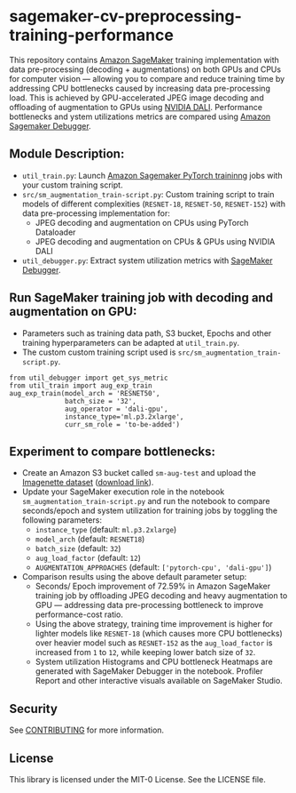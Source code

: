 # sagemaker-cv-preprocessing-training-performance

This repository contains [Amazon SageMaker](https://aws.amazon.com/sagemaker/) training implementation with data pre-processing (decoding + augmentations) on both GPUs and CPUs for computer vision — allowing you to compare and reduce training time by addressing CPU bottlenecks caused by increasing data pre-processing load. This is achieved by GPU-accelerated JPEG image decoding and offloading of augmentation to GPUs using [NVIDIA DALI](https://docs.nvidia.com/deeplearning/dali/user-guide/docs/). Performance bottlenecks and ystem utilizations metrics are compared using [Amazon Sagemaker Debugger](https://docs.aws.amazon.com/sagemaker/latest/dg/train-debugger.html).

## Module Description:

- `util_train.py`: Launch [Amazon Sagemaker PyTorch traininng](https://sagemaker.readthedocs.io/en/stable/frameworks/pytorch/using_pytorch.html) jobs with your custom training script.
- `src/sm_augmentation_train-script.py`: Custom training script to train models of different complexities (`RESNET-18`, `RESNET-50`, `RESNET-152`) with data pre-processing implementation for: 
  - JPEG decoding and augmentation on CPUs using PyTorch Dataloader
  - JPEG decoding and augmentation on CPUs & GPUs using NVIDIA DALI 
- `util_debugger.py`: Extract system utilization metrics with [SageMaker Debugger](https://sagemaker.readthedocs.io/en/stable/amazon_sagemaker_debugger.html).

## Run SageMaker training job with decoding and augmentation on GPU:
- Parameters such as training data path, S3 bucket, Epochs and other training hyperparameters can be adapted at `util_train.py`. 
- The custom custom training script used is  `src/sm_augmentation_train-script.py`.
```
from util_debugger import get_sys_metric
from util_train import aug_exp_train
aug_exp_train(model_arch = 'RESNET50', 
              batch_size = '32', 
              aug_operator = 'dali-gpu', 
              instance_type='ml.p3.2xlarge',  
              curr_sm_role = 'to-be-added')
```

## Experiment to compare bottlenecks:

- Create an Amazon S3 bucket called `sm-aug-test` and upload the [Imagenette dataset](https://github.com/fastai/imagenette) ([download link](https://s3.amazonaws.com/fast-ai-imageclas/imagenette2.tgz)).
- Update your SageMaker execution role in the notebook `sm_augmentation_train-script.py` and run the notebook to compare seconds/epoch and system utilization for training jobs by toggling the following parameters:
  - `instance_type` (default: `ml.p3.2xlarge`)
  - `model_arch` (default: `RESNET18`)
  -  `batch_size` (default: `32`)
  -  `aug_load_factor` (default: `12`)
  -  `AUGMENTATION_APPROACHES` (default: `['pytorch-cpu', 'dali-gpu']`)
- Comparison results using the above default parameter setup:
  - Seconds/ Epoch improvement of 72.59% in Amazon SageMaker training job by offloading JPEG decoding and heavy augmentation to GPU — addressing data pre-processing bottleneck to improve performance-cost ratio.
  - Using the above strategy, training time improvement is higher for lighter models like `RESNET-18` (which causes more CPU bottlenecks) over heavier model such as `RESNET-152` as the `aug_load_factor` is increased from `1` to `12`, while keeping lower batch size of `32`.
  - System utilization Histograms and CPU bottleneck Heatmaps are generated with SageMaker Debugger in the notebook. Profiler Report and other interactive visuals available on SageMaker Studio.


## Security

See [CONTRIBUTING](CONTRIBUTING.md#security-issue-notifications) for more information.

## License

This library is licensed under the MIT-0 License. See the LICENSE file.